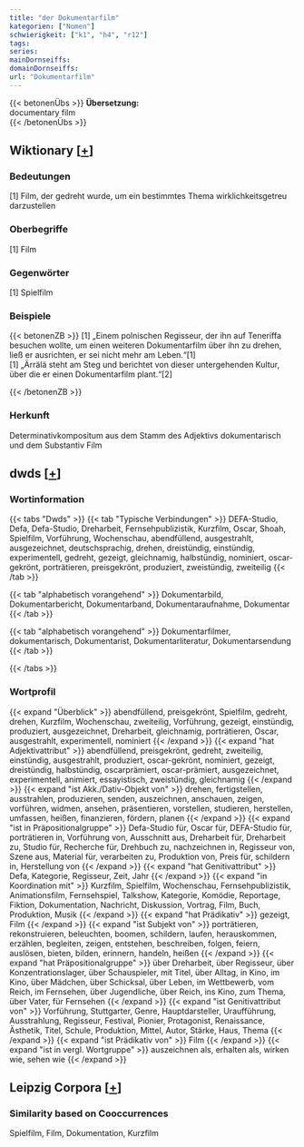 ```yaml
---
title: "der Dokumentarfilm"
kategorien: ["Nomen"]
schwierigkeit: ["k1", "h4", "r12"]
tags:
series:
mainDornseiffs:
domainDornseiffs:
url: "Dokumentarfilm"
---
```


{{< betonenÜbs >}}
**Übersetzung:**  
documentary film  
{{< /betonenÜbs >}}

## Wiktionary [[+](https://de.wiktionary.org/wiki/Dokumentarfilm)]

### Bedeutungen
[1] Film, der gedreht wurde, um ein bestimmtes Thema wirklichkeitsgetreu darzustellen  

### Oberbegriffe
[1] Film  

### Gegenwörter
[1] Spielfilm  

### Beispiele
{{< betonenZB >}}
[1] „Einem polnischen Regisseur, der ihn auf Teneriffa besuchen wollte, um einen weiteren Dokumentarfilm über ihn zu drehen, ließ er ausrichten, er sei nicht mehr am Leben.“[1]  
[1] „Ärrälä steht am Steg und berichtet von dieser untergehenden Kultur, über die er einen Dokumentarfilm plant.“[2]  

{{< /betonenZB >}}
### Herkunft
Determinativkompositum aus dem Stamm des Adjektivs dokumentarisch und dem Substantiv Film  



## dwds [[+](https://www.dwds.de/wb/Dokumentarfilm)]

### Wortinformation
{{< tabs "Dwds" >}}
{{< tab "Typische Verbindungen" >}}
DEFA-Studio, Defa, Defa-Studio, Dreharbeit, Fernsehpublizistik, Kurzfilm, Oscar, Shoah, Spielfilm, Vorführung, Wochenschau, abendfüllend, ausgestrahlt, ausgezeichnet, deutschsprachig, drehen, dreistündig, einstündig, experimentell, gedreht, gezeigt, gleichnamig, halbstündig, nominiert, oscar-gekrönt, porträtieren, preisgekrönt, produziert, zweistündig, zweiteilig
{{< /tab >}}

{{< tab "alphabetisch vorangehend" >}}
Dokumentarbild, Dokumentarbericht, Dokumentarband, Dokumentaraufnahme, Dokumentar
{{< /tab >}}

{{< tab "alphabetisch vorangehend" >}}
Dokumentarfilmer, dokumentarisch, Dokumentarist, Dokumentarliteratur, Dokumentarsendung
{{< /tab >}}

{{< /tabs >}}

### Wortprofil
{{< expand "Überblick" >}} abendfüllend, preisgekrönt, Spielfilm, gedreht, drehen, Kurzfilm, Wochenschau, zweiteilig, Vorführung, gezeigt, einstündig, produziert, ausgezeichnet, Dreharbeit, gleichnamig, porträtieren, Oscar, ausgestrahlt, experimentell, nominiert {{< /expand >}}
{{< expand "hat Adjektivattribut" >}} abendfüllend, preisgekrönt, gedreht, zweiteilig, einstündig, ausgestrahlt, produziert, oscar-gekrönt, nominiert, gezeigt, dreistündig, halbstündig, oscarprämiert, oscar-prämiert, ausgezeichnet, experimentell, animiert, essayistisch, zweistündig, gleichnamig {{< /expand >}}
{{< expand "ist Akk./Dativ-Objekt von" >}} drehen, fertigstellen, ausstrahlen, produzieren, senden, auszeichnen, anschauen, zeigen, vorführen, widmen, ansehen, präsentieren, vorstellen, studieren, herstellen, umfassen, heißen, finanzieren, fördern, planen {{< /expand >}}
{{< expand "ist in Präpositionalgruppe" >}} Defa-Studio für, Oscar für, DEFA-Studio für, porträtieren in, Vorführung von, Ausschnitt aus, Dreharbeit für, Dreharbeit zu, Studio für, Recherche für, Drehbuch zu, nachzeichnen in, Regisseur von, Szene aus, Material für, verarbeiten zu, Produktion von, Preis für, schildern in, Herstellung von {{< /expand >}}
{{< expand "hat Genitivattribut" >}} Defa, Kategorie, Regisseur, Zeit, Jahr {{< /expand >}}
{{< expand "in Koordination mit" >}} Kurzfilm, Spielfilm, Wochenschau, Fernsehpublizistik, Animationsfilm, Fernsehspiel, Talkshow, Kategorie, Komödie, Reportage, Fiktion, Dokumentation, Nachricht, Diskussion, Vortrag, Film, Buch, Produktion, Musik {{< /expand >}}
{{< expand "hat Prädikativ" >}} gezeigt, Film {{< /expand >}}
{{< expand "ist Subjekt von" >}} porträtieren, rekonstruieren, beleuchten, boomen, schildern, laufen, herauskommen, erzählen, begleiten, zeigen, entstehen, beschreiben, folgen, feiern, auslösen, bieten, bilden, erinnern, handeln, heißen {{< /expand >}}
{{< expand "hat Präpositionalgruppe" >}} über Dreharbeit, über Regisseur, über Konzentrationslager, über Schauspieler, mit Titel, über Alltag, in Kino, im Kino, über Mädchen, über Schicksal, über Leben, im Wettbewerb, vom Reich, im Fernsehen, über Jugendliche, über Reich, ins Kino, zum Thema, über Vater, für Fernsehen {{< /expand >}}
{{< expand "ist Genitivattribut von" >}} Vorführung, Stuttgarter, Genre, Hauptdarsteller, Uraufführung, Ausstrahlung, Regisseur, Festival, Pionier, Protagonist, Renaissance, Ästhetik, Titel, Schule, Produktion, Mittel, Autor, Stärke, Haus, Thema {{< /expand >}}
{{< expand "ist Prädikativ von" >}} Film {{< /expand >}}
{{< expand "ist in vergl. Wortgruppe" >}} auszeichnen als, erhalten als, wirken wie, sehen wie {{< /expand >}}

## Leipzig Corpora [[+](https://corpora.uni-leipzig.de/en/res?word=Dokumentarfilm&corpusId=deu_newscrawl-public_2018)]


### Similarity based on Cooccurrences
Spielfilm, Film, Dokumentation, Kurzfilm

